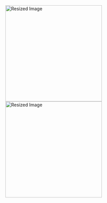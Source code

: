 <img src="https://github.com/user-attachments/assets/1ea64314-0f48-46e2-83f2-cebc6ee54cef" alt="Resized Image" width="300">
<img src="https://github.com/user-attachments/assets/1ea64314-0f48-46e2-83f2-cebc6ee54cef" alt="Resized Image" width="300">
